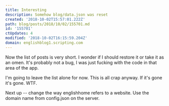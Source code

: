 ```yaml
---
title: Interesting
description: Somehow blog/data.json was reset
created: '2018-10-02T15:57:01.222Z'
path: blog/posts/2018/10/02/155701.md
id: '155701'
ctUpdates: 4
modified: '2018-10-02T16:15:59.204Z'
domain: englishblog1.scripting.com
---
```

Now the list of posts is very short. I wonder if I should restore it or take it as an omen. It's probably not a bug, I was just fucking with the code in that area of the app.

I'm going to leave the list alone for now. This is all crap anyway. If it's gone it's gone. WTF.

Next up -- change the way englishhome refers to a website. Use the domain name from config.json on the server.